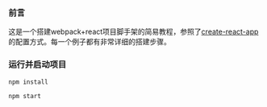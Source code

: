 ### 前言
这是一个搭建webpack+react项目脚手架的简易教程，参照了[create-react-app](https://github.com/facebookincubator/create-react-app)的配置方式。每一个例子都有非常详细的搭建步骤。

### 运行并启动项目

`npm install`

`npm start`